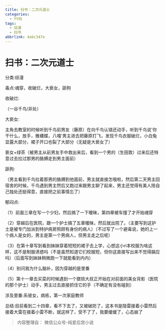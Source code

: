 ```yaml
---
title: 扫书：二次元道士
categories:
  - YY向
tags:
  - 综漫
  - 扫书
abbrlink: 4abc347e
---
```

# 扫书：二次元道士
分类:综漫

毒点:魂穿，收破烂，大亵女，舔狗

收破烂:

（一谷千鸟/非处）

大亵女:

主角去教室的时候听到千鸟前男友（藤原）在向千鸟认错还动手，听到千鸟说'你干什么，放手，雅蠛蝶，八嘎'男主进去把藤原打飞，发现千鸟衣服破烂，小白兔显露大部分，裙子开口也裂了大部分（无疑是大亵女了）

亵女+绿茶（被男主从前男友手中救出来后，看到一个男的（生田敦）过来后还特意过去拉过那男的胳膊走到男主面前）

舔狗:

（男主看到千鸟拉着那男的胳膊到他面前，男主就直接怎哦啦，然后第二天男主回宿舍的时候，千鸟遇到男主然后又跑过来跟男主聊了起来，男主还觉得有美人陪自己独处还挺得意，直接把之前事情忘了）

郁闷点:

（1）前面三章在写一个少妇，然后搞了一下暧昧，第四章被车撞了才开始魂穿

（2）穿越后在医院，跟一个护士搞了五章暧昧，然后就出院了。（主要写到这护士是被专门加派到特护病房照顾有身份的病人）（不过写了一个避毒说，她的上一个病人是女的，男主是第一个男病人，但男主走之后呢）

（3）在第十章写到看到妹妹穿着短短的裙子去上学，心想这小ri本校服为啥这样，这不是制服诱惑吗（不是虽然知道它们校服短，但你这直接写出来不觉得膈应吗）（后面写到妹妹稍微跑一下就能看到内内）

（4）别问我为什么脑补，因为穿越的是里番

（5）第十一章去买菜的时候遇到一个猥琐大叔正开始在对前面的美女背影（医院的那个护士）动手，男主过去直接抓住它的手（不确定有没有碰到）

涉及里番:系彼女，病栋，第一次家庭教师

总结:目前看到二十四章，看不下去了，又被破防了，这本书是隐雷接着小雷然后接着大雷在接着小雷不断，就这样了，受不了了，我要缓缓了，心态崩了


> 内容整理自： 微信公众号-纯爱后宫小说